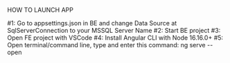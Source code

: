 HOW TO LAUNCH APP

#1: Go to appsettings.json in BE and change Data Source at SqlServerConnection to your MSSQL Server Name
#2: Start BE project
#3: Open FE project with VSCode
#4: Install Angular CLI with Node 16.16.0+
#5: Open terminal/command line, type and enter this command: 
	ng serve --open